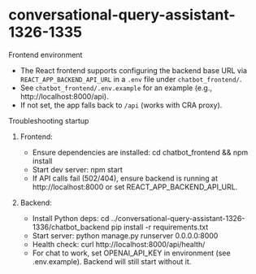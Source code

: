 # conversational-query-assistant-1326-1335

Frontend environment
- The React frontend supports configuring the backend base URL via `REACT_APP_BACKEND_API_URL` in a `.env` file under `chatbot_frontend/`.
- See `chatbot_frontend/.env.example` for an example (e.g., http://localhost:8000/api).
- If not set, the app falls back to `/api` (works with CRA proxy).

Troubleshooting startup
1) Frontend:
   - Ensure dependencies are installed: 
     cd chatbot_frontend && npm install
   - Start dev server:
     npm start
   - If API calls fail (502/404), ensure backend is running at http://localhost:8000 or set REACT_APP_BACKEND_API_URL.

2) Backend:
   - Install Python deps:
     cd ../conversational-query-assistant-1326-1336/chatbot_backend
     pip install -r requirements.txt
   - Start server:
     python manage.py runserver 0.0.0.0:8000
   - Health check:
     curl http://localhost:8000/api/health/
   - For chat to work, set OPENAI_API_KEY in environment (see .env.example). Backend will still start without it.